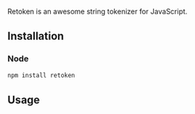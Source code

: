 Retoken is an awesome string tokenizer for JavaScript.

## Installation
### Node
```javascript
npm install retoken
```

## Usage
